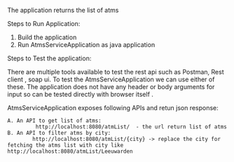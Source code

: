 The application returns the list of atms

Steps to Run Application:

1. Build the application
2. Run AtmsServiceApplication as java application

Steps to Test the application:

There are multiple tools available to test the rest api such as Postman, Rest client , soap ui. To test the AtmsServiceApplication we can use either of these. The application does not have any header or body arguments for input so can be tested directly with browser itself .

AtmsServiceApplication exposes following APIs and retun json response:

	A. An API to get list of atms: 
			 http://localhost:8080/atmList/  - the url return list of atms
	B. An API to filter atms by city:
			http://localhost:8080/atmList/{city} -> replace the city for fetching the atms list with city like http://localhost:8080/atmList/Leeuwarden